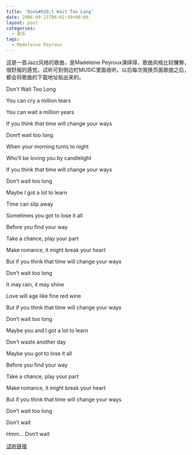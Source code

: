 ```yaml
---
title: 'Don&#039;t Wait Too Long'
date: 2006-09-21T06:02:49+00:00
layout: post
categories:
  - 音乐
tags:
  - Madeleine Peyroux
---
```


这是一首Jazz风格的歌曲，是Madeleine Peyroux演绎得，歌曲风格比较慵懒，很舒服的感觉。试听可到侧边栏MUSIC里面收听。以后每次我换页面歌曲之后，都会将歌曲的下载地址贴出来的。



Don’t Wait Too Long

You can cry a million tears

You can wait a million years

If you think that time will change your ways

Donґt wait too long

When your morning turns to night

Who’ll be loving you by candlelight

If you think that time will change your ways

Don’t wait too long

Maybe I got a lot to learn

Time can slip away

Sometimes you got to lose it all

Before you find your way

Take a chance, play your part

Make romance, it might break your heart

But if you think that time will change your ways

Don’t wait too long

It may rain, it may shine

Love will age like fine red wine

But if you think that time will change your ways

Don’t wait too long

Maybe you and I got a lot to learn

Don’t waste another day

Maybe you got to lose it all

Before you find your way

Take a chance, play your part

Make romance, it might break your heart

But if you think that time will change your ways

Don’t wait too long

Don’t wait

Hmm… Don’t wait

[试听链接](http://music.163.com/#/song?id=21214074)